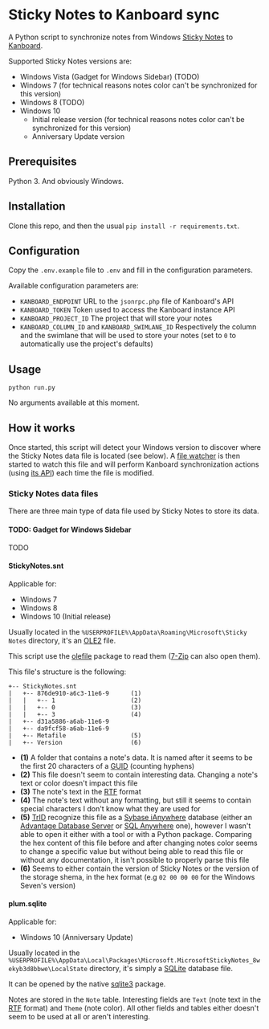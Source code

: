 # Sticky Notes to Kanboard sync

A Python script to synchronize notes from Windows [Sticky Notes](https://en.wikipedia.org/wiki/Sticky_Notes) to [Kanboard](https://kanboard.net/).

Supported Sticky Notes versions are:

  - Windows Vista (Gadget for Windows Sidebar) (TODO)
  - Windows 7 (for technical reasons notes color can't be synchronized for this version)
  - Windows 8 (TODO)
  - Windows 10
    - Initial release version (for technical reasons notes color can't be synchronized for this version)
    - Anniversary Update version

## Prerequisites

Python 3. And obviously Windows.

## Installation

Clone this repo, and then the usual `pip install -r requirements.txt`.

## Configuration

Copy the `.env.example` file to `.env` and fill in the configuration parameters.

Available configuration parameters are:

  - `KANBOARD_ENDPOINT` URL to the `jsonrpc.php` file of Kanboard's API
  - `KANBOARD_TOKEN` Token used to access the Kanboard instance API
  - `KANBOARD_PROJECT_ID` The project that will store your notes
  - `KANBOARD_COLUMN_ID` and `KANBOARD_SWIMLANE_ID` Respectively the column and the swimlane that will be used to store your notes (set to `0` to automatically use the project's defaults)

## Usage

```
python run.py
```

No arguments available at this moment.

## How it works

Once started, this script will detect your Windows version to discover where the Sticky Notes data file is located (see
below). A [file watcher](https://github.com/gorakhargosh/watchdog) is then started to watch this file and will perform
Kanboard synchronization actions (using [its API](https://kanboard.net/documentation/api-json-rpc)) each time the file
is modified.

### Sticky Notes data files

There are three main type of data file used by Sticky Notes to store its data.

#### TODO: Gadget for Windows Sidebar

TODO

#### StickyNotes.snt

Applicable for:

  - Windows 7
  - Windows 8
  - Windows 10 (Initial release)

Usually located in the `%USERPROFILE%\AppData\Roaming\Microsoft\Sticky Notes` directory, it's an [OLE2](https://en.wikipedia.org/wiki/Compound_File_Binary_Format) file.

This script use the [olefile](https://bitbucket.org/decalage/olefileio_pl/) package to read them ([7-Zip](http://www.7-zip.org/) can also open them).

This file's structure is the following:

```
+-- StickyNotes.snt
|   +-- 876de910-a6c3-11e6-9      (1)
|   |   +-- 1                     (2)
|   |   +-- 0                     (3)
|   |   +-- 3                     (4)
|   +-- d31a5886-a6ab-11e6-9
|   +-- da9fcf58-a6ab-11e6-9
|   +-- Metafile                  (5)
|   +-- Version                   (6)
```

  - **(1)** A folder that contains a note's data. It is named after it seems to be the first 20 characters of a [GUID](https://en.wikipedia.org/wiki/Globally_unique_identifier) (counting hyphens)
  - **(2)** This file doesn't seem to contain interesting data. Changing a note's text or color doesn't impact this file
  - **(3)** The note's text in the [RTF](https://en.wikipedia.org/wiki/Rich_Text_Format) format
  - **(4)** The note's text without any formatting, but still it seems to contain special characters I don't know what they are used for
  - **(5)** [TrID](http://mark0.net/soft-trid-e.html) recognize this file as a [Sybase iAnywhere](https://en.wikipedia.org/wiki/Sybase_iAnywhere) database (either an [Advantage Database Server](https://en.wikipedia.org/wiki/Advantage_Database_Server) or [SQL Anywhere](https://en.wikipedia.org/wiki/SQL_Anywhere) one), however I wasn't able to open it either with a tool or with a Python package. Comparing the hex content of this file before and after changing notes color seems to change a specific value but without being able to read this file or without any documentation, it isn't possible to properly parse this file
  - **(6)** Seems to either contain the version of Sticky Notes or the version of the storage shema, in the hex format (e.g `02 00 00 00` for the Windows Seven's version)

#### plum.sqlite

Applicable for:

  - Windows 10 (Anniversary Update)

Usually located in the `%USERPROFILE%\AppData\Local\Packages\Microsoft.MicrosoftStickyNotes_8wekyb3d8bbwe\LocalState` directory, it's simply a [SQLite](https://en.wikipedia.org/wiki/SQLite) database file.
 
It can be opened by the native [sqlite3](https://docs.python.org/3.5/library/sqlite3.html) package.

Notes are stored in the `Note` table. Interesting fields are `Text` (note text in the [RTF](https://en.wikipedia.org/wiki/Rich_Text_Format)
format) and `Theme` (note color). All other fields and tables either doesn't seem to be used at all or aren't interesting.